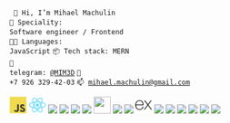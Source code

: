 <code> 👋 Hi, I’m Mihael Machulin </code><br>
<code>👷 Speciality: Software engineer / Frontend</code><br>
<code>🧑‍💻 Languages: JavaScript</code>
<code>📦 Tech stack: MERN</code><br>
<code>💬 telegram: [@MIM3D](https://telegram.me/MIM3D)</code>
<code>📲 +7 926 329-42-03</code>
<code>📫 [mihael.machulin@gmail.com](mailto:mihael.machulin@gmail.com)</code>


<!--
- 💞️ I’m looking to collaborate on my pet-projects Vehi (Personal service book for drivers) & CReaM (Simple CRM for personal use)
<code>💡 [Skills](skills.md)</code>
<code>🧻 [Projects](PROJECTS.md)</code>
<code>📢 [Public talks: 0](TALKS.md)</code>
<code>👀 [Open-source contribution](CONTRIBUTION.md)</code><br>
-->

<div>
  <img src="https://raw.githubusercontent.com/devicons/devicon/1119b9f84c0290e0f0b38982099a2bd027a48bf1/icons/javascript/javascript-original.svg" width="30px">
  <img src="https://raw.githubusercontent.com/devicons/devicon/1119b9f84c0290e0f0b38982099a2bd027a48bf1/icons/react/react-original.svg" width="30px">
  <img src="https://cdn.worldvectorlogo.com/logos/redux.svg" width="30px">
  <img src="https://brandeps.com/logo-download/R/React-Router-logo-vector-01.svg" width="30px">
  <img src="https://cdn.worldvectorlogo.com/logos/vitejs.svg" width="30px">
  <img src="https://cdn.worldvectorlogo.com/logos/html-1.svg" width="30px">
  <img src="https://c.tenor.com/D61XbAM9d9MAAAAd/doom-doomguy.gif" width="30px" height="30px">
  <img src="https://cdn.worldvectorlogo.com/logos/css-3.svg" width="30px">
  <img src="https://cdn.worldvectorlogo.com/logos/nodejs-icon.svg" width="30px">
  <img src="https://raw.githubusercontent.com/devicons/devicon/1119b9f84c0290e0f0b38982099a2bd027a48bf1/icons/express/express-original.svg" width="30px">
  <img src="https://cdn.worldvectorlogo.com/logos/git-icon.svg" width="30px">
  <img src="https://cdn.worldvectorlogo.com/logos/github-icon.svg" width="30px">
  <img src="https://cdn.worldvectorlogo.com/logos/yarn.svg" width="30px">
  <img src="https://cdn.worldvectorlogo.com/logos/npm-square-red-1.svg" width="30px">
  <img src="https://cdn.worldvectorlogo.com/logos/webstorm-icon.svg" width="30px">
  <img src="https://avatars.githubusercontent.com/u/65011256?s=200&v=4" width="30px">
</div>
